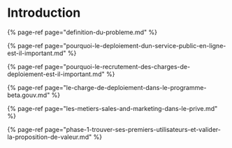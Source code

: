# Introduction

{% page-ref page="definition-du-probleme.md" %}

{% page-ref page="pourquoi-le-deploiement-dun-service-public-en-ligne-est-il-important.md" %}

{% page-ref page="pourquoi-le-recrutement-des-charges-de-deploiement-est-il-important.md" %}

{% page-ref page="le-charge-de-deploiement-dans-le-programme-beta.gouv.md" %}

{% page-ref page="les-metiers-sales-and-marketing-dans-le-prive.md" %}

{% page-ref page="phase-1-trouver-ses-premiers-utilisateurs-et-valider-la-proposition-de-valeur.md" %}



